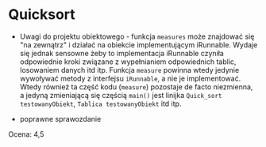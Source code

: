 # Quicksort

- Uwagi do projektu obiektowego - funkcja `measures` może znajdować się "na zewnątrz" i działać na obiekcie implementującym iRunnable. Wydaje się jednak sensowne żeby to implementacja iRunnable czyniła odpowiednie kroki związane z wypełnianiem odpowiednich tablic, losowaniem danych itd itp. Funkcja `measure` powinna wtedy jedynie wywoływać metody z interfejsu `iRunnable`, a nie je implementować. Wtedy również ta część kodu (`measure`) pozostaje de facto niezmienna, a jedyną zmieniającą się częścią `main()` jest linijka `Quick_sort testowanyObiekt`, `Tablica testowanyObiekt` itd itp.

+ poprawne sprawozdanie

Ocena: 4,5
